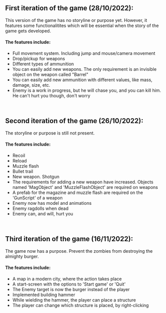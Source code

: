 ## First iteration of the game (28/10/2022):

This version of the game has no storyline or purpose yet. However, it features some functionalitites which will be essential when the story of the game gets developed.
#### The features include:
- Full movement system. Including jump and mouse/camera movement
- Drop/pickup for weapons
- Different types of ammunition
- You can easily add new weapons. The only requirement is an invisible object on the weapon called "Barrel"
- You can easily add new ammunition with different values, like mass, damage, size, etc.
- Enemy is a work in progress, but he will chase you, and you can kill him. He can't hurt you though, don't worry

&nbsp;

## Second iteration of the game (26/10/2022):

The storyline or purpose is still not present.
#### The features include:
- Recoil
- Reload
- Muzzle flash
- Bullet trail
- New weapon. Shotgun
- The requirements for adding a new weapon have increased. Objects named 'MagObject' and 'MuzzleFlashObject' are required on weapons
- A prefab for the magazine and muzzle flash are required on the 'GunScript' of a weapon
- Enemy now has model and animations
- Enemy ragdolls when dead
- Enemy can, and will, hurt you

&nbsp;

## Third iteration of the game (16/11/2022):

The game now has a purpose. Prevent the zombies from destroying the almighty burger.
#### The features include:
- A map in a modern city, where the action takes place
- A start-screen with the options to 'Start game' or 'Quit'
- The Enemy target is now the burger instead of the player
- Implemented building hammer
- While wielding the hammer, the player can place a structure
- The player can change which structure is placed, by right-clicking
